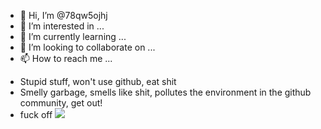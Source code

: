 - 👋 Hi, I’m @78qw5ojhj
- 👀 I’m interested in ...
- 🌱 I’m currently learning ...
- 💞️ I’m looking to collaborate on ...
- 📫 How to reach me ...

+ Stupid stuff, won't use github, eat shit  
+ Smelly garbage, smells like shit, pollutes the environment in the github community, get out!  
+ fuck off
![](https://images.chinatimes.com/newsphoto/2018-04-24/1024/B28A00_P_02_02.jpg)

<!---
78qw5ojhj/78qw5ojhj is a ✨ special ✨ repository because its `README.md` (this file) appears on your GitHub profile.
You can click the Preview link to take a look at your changes.
--->
